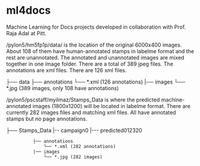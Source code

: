 # ml4docs
Machine Learning for Docs projects developed in collaboration with Prof. Raja Adal at Pitt.

/pylon5/hm5fp1p/data/ is the location of the original 6000x400 images. About 108 of them have human-annotated stamps in labelme format and the rest are unannotated. The annotated and unannotated images are mixed together in one image folder. There are a total of 389 jpeg files. The annotations are xml files. There are 126 xml files.

├── data
       ├── annotations
              └── *.xml (126 annotations)
       |── images
             └── *.jpg (389 images, only 108 have annotations)

/pylon5/pscstaff/myilmaz/Stamps_Data is where the predicted machine-annotated images (1800x1200) will be located in labelme format. There are currently 282 images files and matching xml files. All have annotated stamps but no page annotations.

├── Stamps_Data
       |-- campaign0
          |--- predicted012320
       
              ├── annotations
                  └── *.xml (282 annotations)
              |── images
                  └── *.jpg (282 images)

